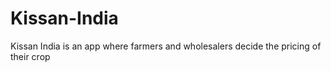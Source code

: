 # Kissan-India
Kissan India is an app where farmers and wholesalers decide the pricing of their crop
